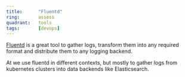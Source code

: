 ```yaml
---
title:      "Fluentd"
ring:       assess
quadrant:   tools
tags:       [devops]
---
```


[Fluentd](https://www.fluentd.org) is a great tool to gather logs, transform them into any required format and distribute them to any logging backend.

At we use fluentd in different contexts, but mostly to gather logs from kubernetes clusters into data backends like Elasticsearch.
